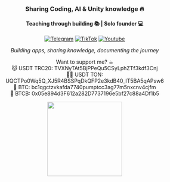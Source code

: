 <h3 align="center">Sharing Coding, AI & Unity knowledge 🔥</h3>
<h4 align="center">Teaching through building 📚 | Solo founder 💻</h4>

<p align="center">
    <a href="https://t.me/dreamcode_yp"><img alt="Telegram" title="Telegram" src="https://img.shields.io/badge/Telegram-2CA5E0?style=for-the-badge&logo=telegram&logoColor=white"/></a>
    <a href="https://www.tiktok.com/@dreamcodestudio?_t=8oqGYxIYtjL&_r=1"><img alt="TikTok" title="TikTok" src="https://img.shields.io/badge/Tiktok-black?style=for-the-badge&logo=tiktok&logoColor=white"/></a>
    <a href="https://www.youtube.com/@dreamcodestudio"><img alt="Youtube" title="Youtube" src="https://img.shields.io/badge/YouTube-red?style=for-the-badge&logo=youtube&logoColor=white"/></a>
</p>

<p align="center">
<em>Building apps, sharing knowledge, documenting the journey</em>
</p>

<p align="center">
Want to support me? ☕︎<br>
🐱 USDT TRC20: TVXNyTAt5BjPPeQu5CSyLphZTf3kdf3Cnj<br>
🐻‍❄️ USDT TON:  UQCTPo0Wq5Q_XJ5R4BSSPqDkQFP2e3kdB40_IT5BA5qAPsw6<br>
🐰 BTC: bc1qgctzvkafda7740pumptcc3ag77m5nxcnv4cjfm<br>
🦊 BTCB: 0x05e894d3F612a282D7737196e5bf27c88a4Df1b5
</p>

<p align="center" width="100%">
<img height=200 src="https://github-readme-stats.vercel.app/api?username=dreamcodestudio&show_icons=true&rank_icon=github&theme=nord&hide_title=true" />
</p>
